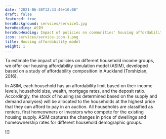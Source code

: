 ```yaml
---
date: "2021-06-30T12:33:46+10:00"
draft: false
featured: true
heroBackground: services/service1.jpg
heroHeading: ASIM
heroSubHeading: Impact of policies on communities' housing affordability
icon: services/service-icon-1.png
title: Housing affordability model
weight: 1
---
```


To estimate the impact of policies on different household income groups, we offer our housing affordability simulation model (ASIM), developed based on a study of affordability composition in Auckland (Torshizian, 2016).  

In ASIM, each household has an affordability limit  based on their income levels, household size, wealth, mortgage rates, and the deposit ratio. Accordingly, the stock of housing (as determined based on the supply and demand analyses) will be allocated to the households at the highest price that they can afford to pay in an auction.  All households are classified as renters, first homeowners or investors who compete for the existing housing supply. ASIM captures the changes in price of dwellings and homeownership rates for different household demographic groups.

![]<img scr="https://www.principaleconomics.com/images/ASIM_flow.svg" width = "50%">